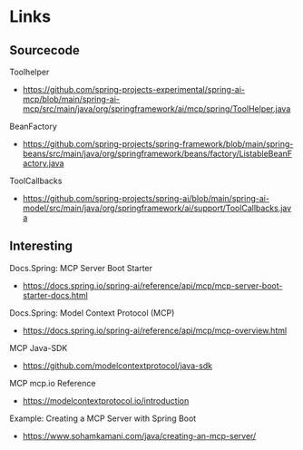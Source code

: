 # Links

## Sourcecode

Toolhelper
- https://github.com/spring-projects-experimental/spring-ai-mcp/blob/main/spring-ai-mcp/src/main/java/org/springframework/ai/mcp/spring/ToolHelper.java

BeanFactory
- https://github.com/spring-projects/spring-framework/blob/main/spring-beans/src/main/java/org/springframework/beans/factory/ListableBeanFactory.java

ToolCallbacks
- https://github.com/spring-projects/spring-ai/blob/main/spring-ai-model/src/main/java/org/springframework/ai/support/ToolCallbacks.java


## Interesting

Docs.Spring: MCP Server Boot Starter
- https://docs.spring.io/spring-ai/reference/api/mcp/mcp-server-boot-starter-docs.html

Docs.Spring: Model Context Protocol (MCP)
- https://docs.spring.io/spring-ai/reference/api/mcp/mcp-overview.html

MCP Java-SDK
- https://github.com/modelcontextprotocol/java-sdk

MCP mcp.io Reference
- https://modelcontextprotocol.io/introduction

Example: Creating a MCP Server with Spring Boot
- https://www.sohamkamani.com/java/creating-an-mcp-server/